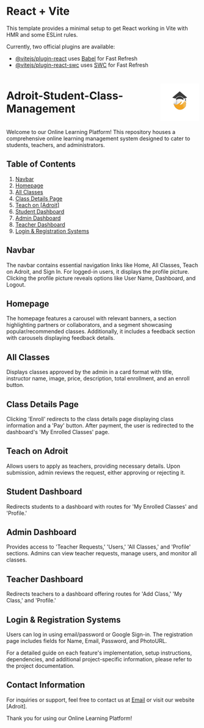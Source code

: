 # React + Vite

This template provides a minimal setup to get React working in Vite with HMR and some ESLint rules.

Currently, two official plugins are available:

- [@vitejs/plugin-react](https://github.com/vitejs/vite-plugin-react/blob/main/packages/plugin-react/README.md) uses [Babel](https://babeljs.io/) for Fast Refresh
- [@vitejs/plugin-react-swc](https://github.com/vitejs/vite-plugin-react-swc) uses [SWC](https://swc.rs/) for Fast Refresh

<h1 style="display: flex; align-items: center;">
    Adroit-Student-Class-Management<img src="./src/assets/download_image_1700889633138.png" alt="Adroit Logo" width="100" height="100" style="margin-left: 10px;">
</h1>

Welcome to our Online Learning Platform! This repository houses a comprehensive online learning management system designed to cater to students, teachers, and administrators.

## Table of Contents

1. [Navbar](#navbar)
2. [Homepage](#homepage)
3. [All Classes](#all-classes)
4. [Class Details Page](#class-details-page)
5. [Teach on [Adroit]](#teach-on-Adroit)
6. [Student Dashboard](#student-dashboard)
7. [Admin Dashboard](#admin-dashboard)
8. [Teacher Dashboard](#teacher-dashboard)
9. [Login & Registration Systems](#login--registration-systems)

## Navbar

The navbar contains essential navigation links like Home, All Classes, Teach on Adroit, and Sign In. For logged-in users, it displays the profile picture. Clicking the profile picture reveals options like User Name, Dashboard, and Logout.

## Homepage

The homepage features a carousel with relevant banners, a section highlighting partners or collaborators, and a segment showcasing popular/recommended classes. Additionally, it includes a feedback section with carousels displaying feedback details.

## All Classes

Displays classes approved by the admin in a card format with title, instructor name, image, price, description, total enrollment, and an enroll button.

## Class Details Page

Clicking 'Enroll' redirects to the class details page displaying class information and a 'Pay' button. After payment, the user is redirected to the dashboard's 'My Enrolled Classes' page.

## Teach on Adroit

Allows users to apply as teachers, providing necessary details. Upon submission, admin reviews the request, either approving or rejecting it.

## Student Dashboard

Redirects students to a dashboard with routes for 'My Enrolled Classes' and 'Profile.'

## Admin Dashboard

Provides access to 'Teacher Requests,' 'Users,' 'All Classes,' and 'Profile' sections. Admins can view teacher requests, manage users, and monitor all classes.

## Teacher Dashboard

Redirects teachers to a dashboard offering routes for 'Add Class,' 'My Class,' and 'Profile.'

## Login & Registration Systems

Users can log in using email/password or Google Sign-in. The registration page includes fields for Name, Email, Password, and PhotoURL.

For a detailed guide on each feature's implementation, setup instructions, dependencies, and additional project-specific information, please refer to the project documentation.

## Contact Information

For inquiries or support, feel free to contact us at [Email](mailto:Adroit@example.com) or visit our website [Adroit].

Thank you for using our Online Learning Platform!

